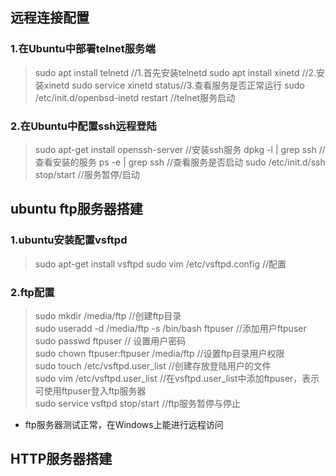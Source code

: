 ## 远程连接配置
### 1.在Ubuntu中部署telnet服务端
> sudo apt install telnetd  //1.首先安装telnetd
> sudo apt install xinetd   //2.安装xinetd
> sudo service xinetd status//3.查看服务是否正常运行
> sudo /etc/init.d/openbsd-inetd restart  //telnet服务启动
### 2.在Ubuntu中配置ssh远程登陆
> sudo apt-get install openssh-server  //安装ssh服务
> dpkg -l | grep ssh                   //查看安装的服务
> ps -e | grep ssh                     //查看服务是否启动
> sudo /etc/init.d/ssh stop/start      //服务暂停/启动

## ubuntu ftp服务器搭建
### 1.ubuntu安装配置vsftpd
> sudo apt-get install vsftpd
> sudo vim /etc/vsftpd.config  //配置  
### 2.ftp配置
> sudo mkdir /media/ftp  //创建ftp目录  
> sudo useradd -d /media/ftp  -s /bin/bash ftpuser  //添加用户ftpuser  
> sudo passwd ftpuser  // 设置用户密码  
> sudo chown ftpuser:ftpuser /media/ftp //设置ftp目录用户权限  
> sudo touch /etc/vsftpd.user_list //创建存放登陆用户的文件   
> sudo vim /etc/vsftpd.user_list   //在vsftpd.user_list中添加ftpuser，表示可使用ftpuser登入ftp服务器  
> sudo service vsftpd stop/start  //ftp服务暂停与停止  
- ftp服务器测试正常，在Windows上能进行远程访问  
## HTTP服务器搭建
